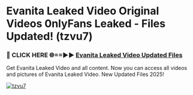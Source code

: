 # Evanita Leaked Video Original Videos 0nlyFans Leaked - Files Updated! (tzvu7)

<h3>🔴 CLICK HERE 🌐==►► <a href="https://best4dudes.click/HH4t6V" rel="nofollow">Evanita Leaked Video Updated Files</a></h3>

Get Evanita Leaked Video and all content. Now you can access all videos and pictures of Evanita Leaked Video. New Updated Files 2025!

[![tzvu7](https://github.com/user-attachments/assets/8c521d6e-e6e3-4a75-9320-d58ab9d79d5b)](https://best4dudes.click/HH4t6V)
